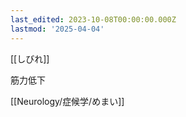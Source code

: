 ```yaml
---
last_edited: 2023-10-08T00:00:00.000Z
lastmod: '2025-04-04'
---
```





[[しびれ]]

筋力低下

[[Neurology/症候学/めまい]]
